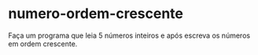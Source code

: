 # numero-ordem-crescente
Faça um programa que leia 5 números inteiros e após escreva os números em ordem crescente.
